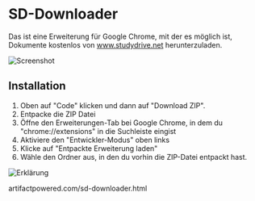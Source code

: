 # SD-Downloader

Das ist eine Erweiterung für Google Chrome, mit der es möglich ist, Dokumente kostenlos von www.studydrive.net herunterzuladen.

![Screenshot]([https://artifactpowered.com/screenshot-1.png])


## Installation

1. Oben auf "Code" klicken und dann auf "Download ZIP".
2. Entpacke die ZIP Datei
3. Öffne den Erweiterungen-Tab bei Google Chrome, in dem du "chrome://extensions" in die Suchleiste eingist
4. Aktiviere den "Entwickler-Modus" oben links
5. Klicke auf "Entpackte Erweiterung laden"
6. Wähle den Ordner aus, in den du vorhin die ZIP-Datei entpackt hast.


![Erklärung](https://user-images.githubusercontent.com/67743899/149144506-714a84a0-cd10-4155-91fe-20c39753b578.jpg)

artifactpowered.com/sd-downloader.html

